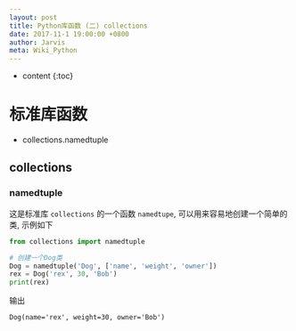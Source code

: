 ```yaml
---
layout: post
title: Python库函数 (二) collections
date: 2017-11-1 19:00:00 +0800
author: Jarvis
meta: Wiki_Python
---
```


* content
{:toc}

# 标准库函数

* collections.namedtuple




## collections

### namedtuple

这是标准库 `collections` 的一个函数 `namedtupe`, 可以用来容易地创建一个简单的类, 示例如下

```python
from collections import namedtuple

# 创建一个Dog类
Dog = namedtuple('Dog', ['name', 'weight', 'owner'])
rex = Dog('rex', 30, 'Bob')
print(rex)
```

输出

```
Dog(name='rex', weight=30, owner='Bob')
```
